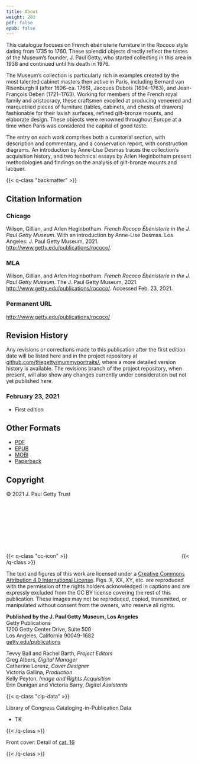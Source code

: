 ```yaml
---
title: About
weight: 203
pdf: false
epub: false
---
```


This catalogue focuses on French ébénisterie furniture in the Rococo style dating from 1735 to 1760. These splendid objects directly reflect the tastes of the Museum’s founder, J. Paul Getty, who started collecting in this area in 1938 and continued until his death in 1976.
 
The Museum’s collection is particularly rich in examples created by the most talented cabinet masters then active in Paris, including Bernard van Risenburgh II (after 1696–ca. 1766), Jacques Dubois (1694–1763), and Jean-François Oeben (1721–1763). Working for members of the French royal family and aristocracy, these craftsmen excelled at producing veneered and marquetried pieces of furniture (tables, cabinets, and chests of drawers) fashionable for their lavish surfaces, refined gilt-bronze mounts, and elaborate design. These objects were renowned throughout Europe at a time when Paris was considered the capital of good taste.
 
The entry on each work comprises both a curatorial section, with description and commentary, and a conservation report, with construction diagrams. An introduction by Anne-Lise Desmas traces the collection’s acquisition history, and two technical essays by Arlen Heginbotham present methodologies and findings on the analysis of gilt-bronze mounts and lacquer.

{{< q-class "backmatter" >}}

## Citation Information

### Chicago

Wilson, Gillian, and Arlen Heginbotham. *French Rococo Ébénisterie in the J. Paul Getty Museum*. With an introduction by Anne-Lise Desmas. Los Angeles: J. Paul Getty Museum, 2021. http://www.getty.edu/publications/rococo/.

### MLA

Wilson, Gillian, and Arlen Heginbotham. *French Rococo Ébénisterie in the J. Paul Getty Museum*. The J. Paul Getty Museum, 2021. http://www.getty.edu/publications/rococo/. Accessed <span class="cite-current-date">Feb. 23, 2021</span>.

### Permanent URL

http://www.getty.edu/publications/rococo/

## Revision History

Any revisions or corrections made to this publication after the first edition date will be listed here and in the project repository at [github.com/thegetty/mummyportraits/](https://github.com/thegetty/rococo/), where a more detailed version history is available. The revisions branch of the project repository, when present, will also show any changes currently under consideration but not yet published here.

### February 23, 2021

  - First edition

## Other Formats

  - [PDF](/downloads/output.pdf)
  - [EPUB](/downloads/output.epub)
  - [MOBI](/downloads/oputput.mobi)
  - [Paperback](#)

## Copyright

© 2021 J. Paul Getty Trust

{{< q-class "cc-icon" >}}
<svg class="quire-copyright__icon">
<switch>
  <use xlink:href="#cc"></use>
</switch>
<switch>
  <use xlink:href="#cc-by"></use>
  <foreignObject width="135" height="30">
      <img src="../img/icons/cc-by.png" alt="CC-BY" />
  </foreignObject>
</switch>
</svg>
{{< /q-class >}}

The text and figures of this work are licensed under a [Creative Commons Attribution 4.0 International License](https://creativecommons.org/licenses/by/4.0/). Figs. X, XX, XY, etc. are reproduced with the permission of the rights holders acknowledged in captions and are expressly excluded from the CC BY license covering the rest of this publication. These images may not be reproduced, copied, transmitted, or manipulated without consent from the owners, who reserve all rights.

**Published by the J. Paul Getty Museum, Los Angeles**<br />
Getty Publications<br />
1200 Getty Center Drive, Suite 500<br />
Los Angeles, California 90049-1682<br />
[getty.edu/publications](http://www.getty.edu/publications/)<br />

Tevvy Ball and Rachel Barth, *Project Editors*<br />
Greg Albers, *Digital Manager*<br />
Catherine Lorenz, *Cover Designer*<br />
Victoria Gallina, *Production*<br />
Kelly Peyton, *Image and Rights Acquisition*<br />
Erin Dunigan and Victoria Barry, *Digital Assistants*<br />

{{< q-class "cip-data" >}}

Library of Congress Cataloging-in-Publication Data

- TK

{{< /q-class >}}

Front cover: Detail of [cat. 16](/catalogue/16/)

{{< /q-class >}}
